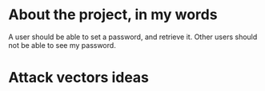 # About the project, in my words

A user should be able to set a password, and retrieve it. Other users
should not be able to see my password.

# Attack vectors ideas
